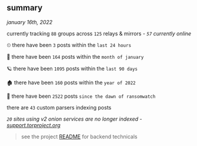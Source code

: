 
## summary
_january 16th, 2022_

currently tracking `88` groups across `125` relays & mirrors - _`57` currently online_

⏲ there have been `3` posts within the `last 24 hours`

🦈 there have been `164` posts within the `month of january`

🪐 there have been `1095` posts within the `last 90 days`

🏚 there have been `160` posts within the `year of 2022`

🦕 there have been `2522` posts `since the dawn of ransomwatch`

there are `43` custom parsers indexing posts

_`20` sites using v2 onion services are no longer indexed - [support.torproject.org](https://support.torproject.org/onionservices/v2-deprecation/)_

> see the project [README](https://github.com/thetanz/ransomwatch#ransomwatch--) for backend technicals
